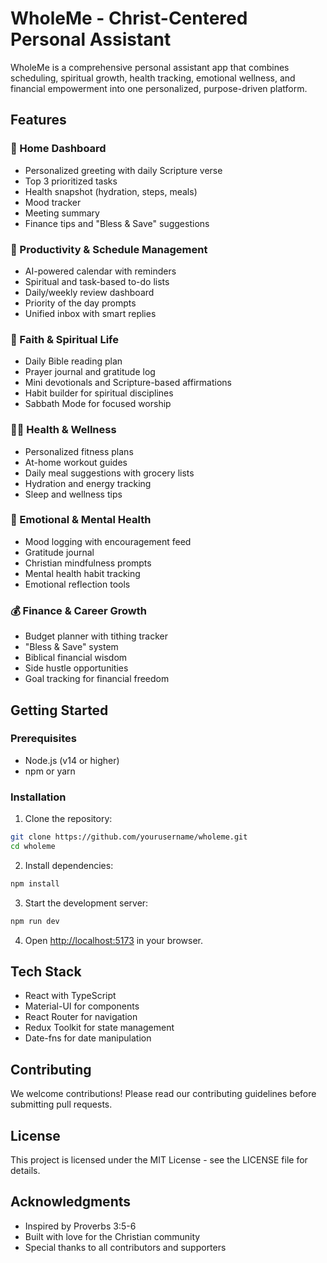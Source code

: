 # WholeMe - Christ-Centered Personal Assistant

WholeMe is a comprehensive personal assistant app that combines scheduling, spiritual growth, health tracking, emotional wellness, and financial empowerment into one personalized, purpose-driven platform.

## Features

### 📲 Home Dashboard
- Personalized greeting with daily Scripture verse
- Top 3 prioritized tasks
- Health snapshot (hydration, steps, meals)
- Mood tracker
- Meeting summary
- Finance tips and "Bless & Save" suggestions

### 📅 Productivity & Schedule Management
- AI-powered calendar with reminders
- Spiritual and task-based to-do lists
- Daily/weekly review dashboard
- Priority of the day prompts
- Unified inbox with smart replies

### 📖 Faith & Spiritual Life
- Daily Bible reading plan
- Prayer journal and gratitude log
- Mini devotionals and Scripture-based affirmations
- Habit builder for spiritual disciplines
- Sabbath Mode for focused worship

### 🏃‍♂️ Health & Wellness
- Personalized fitness plans
- At-home workout guides
- Daily meal suggestions with grocery lists
- Hydration and energy tracking
- Sleep and wellness tips

### 🧠 Emotional & Mental Health
- Mood logging with encouragement feed
- Gratitude journal
- Christian mindfulness prompts
- Mental health habit tracking
- Emotional reflection tools

### 💰 Finance & Career Growth
- Budget planner with tithing tracker
- "Bless & Save" system
- Biblical financial wisdom
- Side hustle opportunities
- Goal tracking for financial freedom

## Getting Started

### Prerequisites
- Node.js (v14 or higher)
- npm or yarn

### Installation
1. Clone the repository:
```bash
git clone https://github.com/yourusername/wholeme.git
cd wholeme
```

2. Install dependencies:
```bash
npm install
```

3. Start the development server:
```bash
npm run dev
```

4. Open [http://localhost:5173](http://localhost:5173) in your browser.

## Tech Stack
- React with TypeScript
- Material-UI for components
- React Router for navigation
- Redux Toolkit for state management
- Date-fns for date manipulation

## Contributing
We welcome contributions! Please read our contributing guidelines before submitting pull requests.

## License
This project is licensed under the MIT License - see the LICENSE file for details.

## Acknowledgments
- Inspired by Proverbs 3:5-6
- Built with love for the Christian community
- Special thanks to all contributors and supporters
